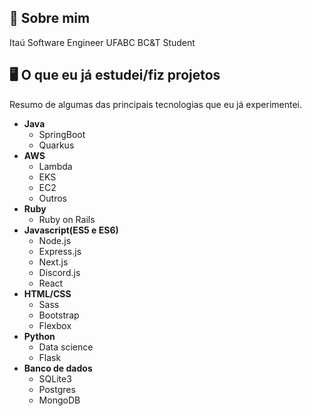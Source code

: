## 💜 Sobre mim
Itaú Software Engineer
UFABC BC&T Student
## 🖥️ O que eu já estudei/fiz projetos
Resumo de algumas das principais tecnologias que eu já experimentei.

 - **Java**
 	 - SpringBoot
 	 - Quarkus
 - **AWS**
 	 - Lambda
 	 - EKS
 	 - EC2
 	 - Outros 
 - **Ruby**
	 - Ruby on Rails
 - **Javascript(ES5 e ES6)**
	 - Node.js
	 - Express.js
	 - Next.js
	 - Discord.js
	 - React
 - **HTML/CSS**
	 - Sass
	 - Bootstrap
	 - Flexbox
 - **Python**
	 - Data science
	 - Flask
- **Banco de dados**
	- SQLite3
	- Postgres
	- MongoDB

